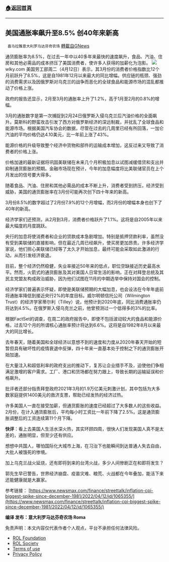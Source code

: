 ###  [:house:返回首頁](https://github.com/ourhimalayas/txt)
---


## 美国通胀率飙升至8.5% 创40年来新高
` 喜马拉雅意大利罗马达芬奇农场` [轉載自GNews](https://gnews.org/zh-hans/2335692/)

通货膨胀率为8.5%，在过去一年中以40多年来最快的速度飙升，食品、汽油、住房和其他必需品的成本挤压了美国消费者，使许多人获得的加薪化为泡影。
![](https://assets.gnews.org/wp-content/uploads/2022/04/I-1.jpg)wlky.com
美国劳工部周二（4月12日）表示，其3月份的消费者价格指数比12个月前跃升了8.5%，这是自1981年12月以来最大的同比增幅。供应链的瓶颈、强劲的消费需求以及因俄罗斯对乌克兰的战争而恶化的全球食品和能源市场的混乱都推动了价格上涨。

政府的报告还显示，2月至3月的通胀率上升了1.2%，高于1月至2月的0.8%的增幅。

3月的通胀数字是第一次捕捉到2月24日俄罗斯入侵乌克兰后汽油价格的全面飙升。莫斯科的野蛮攻击引发了西方对俄罗斯经济的深远制裁，并扰乱了全球食品和能源市场。根据美国汽车协会的数据，尽管在过去的几周里已经有所回落，一加仑汽油的平均价格仍达4.10美元，比一年前上涨了43%。

能源价格的升级导致整个经济中货物和部件的运输成本增加，这反过来又导致了消费者的价格上涨。

价格加速的最新证据将巩固美联储在未来几个月积极加息以试图减缓借贷和支出并抑制通货膨胀的预期。金融市场现在预计，今年的加息幅度将比美联储官员在上个月发出的信号要大得多。

随着食品、汽油、住房和其他必需品的成本不断上升，消费者受到挤压，经济受到威胁，美国的通货膨胀率在3月份可能再次创下四十年来的新高。

3月份8.5%的数字超过了2月份7.9%的12个月增幅，而2月份的增幅本身也创下了40年的新高。

经济学家们还预测，从2月到3月，消费者价格跃升了1.1%。这将是自2005年以来最大幅度的月度跳跃。

央行的加息将使消费者和企业的贷款成本急剧增加。特别是抵押贷款利率，虽然没有受到美联储的直接影响，但在最近几周已经飙升，使买房更加昂贵。许多经济学家说，他们担心美联储已经等了太久才开始加息，最终可能会采取如此激进的行动，从而引发经济衰退。

目前，整个经济仍然稳健，失业率接近50年来的低点，职位空缺接近历史最高水平。然而，火箭式的通货膨胀及其对美国人日常生活的影响，正在对拜登总统及其民主党盟友构成政治威胁，因为他们试图在11月的中期选举中保持对国会的控制。

经济学家们普遍表示怀疑，即使是美联储预期的大幅加息，也会设法在今年年底前将通胀率降低到接近央行2%的年度目标。威尔明顿信托公司（Wilmington Trust）的经济学家蒂尔利（Tilley）说，他预计到2020年底，同比消费通胀率仍将达到4.5%。在俄罗斯入侵乌克兰之前，他曾预测过一个低得多的3%的比率。

根据FactSet的调查，在周二的政府报告中，即使不包括波动较大的食品和能源价格，过去12个月的所谓核心通胀率预计将达到6.6%。这将是自1982年8月以来最大的同比增长。

去年春天，随着美国和全球经济以意想不到的速度和力度从2020年春天开始的短暂但具有破坏性的疫情衰退中反弹，四十年来一直基本处于控制之下的通货膨胀开始加速。

在大量注入和超低利率的政府支出的推动下，复苏让企业措手不及，迫使他们争相满足激增的客户需求。工厂、港口和货场都在努力跟上，导致长期的运输延误和价格飙升。

批评者还部分指责拜登政府2021年3月的1.9万亿美元刺激计划，其中包括为大多数家庭提供1400美元的救济支票，帮助已经发热的经济过热。

许多美国人一直在接受加薪，但通货膨胀的速度已经超过了大多数人的这些收益。2月份，在计入通货膨胀后，平均每小时工资比一年前下降了2.5%。这是通货膨胀调整后的工资连续第11个月下降。

**快评**：看上去美国人生活水深火热，其实环顾四周，很快人们发现美国人真不是太差的，通胀明显，但至少还有供应。

想想中共国人，哪怕国际化大城市上海，在习治下也能瞬间到达普通人失去自由，大批人被饿死的惨境。

加上乌克兰战火延烧，还有即将到来的台湾火战，多少人间惨剧正在和即将发生？

郭先生早已警告，世界经济崩盘、疫苗灾难、粮荒、火战都在今年叠加，能活下来还能健康就是大赢家。

参考链接：
[https://www.newsmax.com/finance/streettalk/inflation-cpi-biggest-spike-since-december-1981/2022/04/12/id/1065355/](https://www.newsmax.com/finance/streettalk/inflation-cpi-biggest-spike-since-december-1981/2022/04/12/id/1065355/)

**编译 发布：意大利罗马达芬奇农场 Roma**

 

免责声明：本文内容仅代表作者个人观点，平台不承担任何法律风险。

- [ROL Foundation](https://rolfoundation.org/)
- [ROL Society](https://rolsociety.org/)
- [Terms of use](https://gnews.org/terms-of-use-3/)
- [Privacy Policy](https://gnews.org/privacy-policy/)
